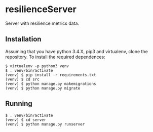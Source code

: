 # resilienceServer
Server with resilience metrics data.

## Installation

Assuming that you have python 3.4.X, pip3 and virtualenv, clone the repository. To install the required dependences:

```
$ virtualenv -p python3 venv
$ . venv/bin/activate
(venv) $ pip install -r requirements.txt
(venv) $ cd src
(venv) $ python manage.py makemigrations
(venv) $ python manage.py migrate
```

## Running

```
$ . venv/bin/activate
(venv) $ cd server
(venv) $ python manage.py runserver
```
